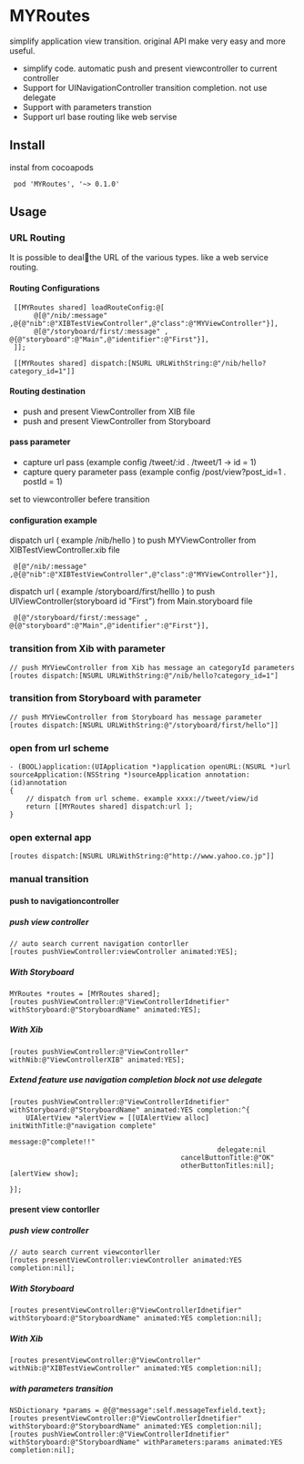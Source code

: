 MYRoutes
====

simplify application view transition. original API make very easy and more useful.

- simplify code. automatic push and present viewcontroller to current controller
- Support for UINavigationController transition completion. not use delegate
- Support with parameters transtion
- Support url base routing like web servise

## Install

instal from cocoapods

     pod 'MYRoutes', '~> 0.1.0'

## Usage


### URL Routing

It is possible to dealthe URL of the various types. like a web service routing.

#### Routing Configurations

     [[MYRoutes shared] loadRouteConfig:@[
          @[@"/nib/:message" ,@{@"nib":@"XIBTestViewController",@"class":@"MYViewController"}],
          @[@"/storyboard/first/:message" , @{@"storyboard":@"Main",@"identifier":@"First"}],
     ]];
     
     [[MYRoutes shared] dispatch:[NSURL URLWithString:@"/nib/hello?category_id=1"]]


#### Routing destination

-  push and present ViewController from XIB file
-  push and present ViewController from Storyboard 
 
#### pass parameter

- capture url pass (example config /tweet/:id .   /tweet/1 → id = 1)
- capture query parameter pass (example config /post/view?post_id=1 .  postId = 1)

set to viewcontroller befere transition


#### configuration example
     
dispatch url ( example /nib/hello ) to push MYViewController from  XIBTestViewController.xib file

     @[@"/nib/:message" ,@{@"nib":@"XIBTestViewController",@"class":@"MYViewController"}],
    
    
    
dispatch url ( example /storyboard/first/helllo ) to push UIViewController(storyboard id "First")  from Main.storyboard file

     @[@"/storyboard/first/:message" , @{@"storyboard":@"Main",@"identifier":@"First"}],
     

### transition from Xib with parameter

    // push MYViewController from Xib has message an categoryId parameters 
    [routes dispatch:[NSURL URLWithString:@"/nib/hello?category_id=1"]
    
### transition from Storyboard with parameter

    // push MYViewController from Storyboard has message parameter 
    [routes dispatch:[NSURL URLWithString:@"/storyboard/first/hello"]]
    
### open from url scheme 

    - (BOOL)application:(UIApplication *)application openURL:(NSURL *)url
    sourceApplication:(NSString *)sourceApplication annotation:(id)annotation
    {
        // dispatch from url scheme. example xxxx://tweet/view/id
        return [[MYRoutes shared] dispatch:url ];
    }

 
### open external app

    [routes dispatch:[NSURL URLWithString:@"http://www.yahoo.co.jp"]]

    
### manual transition

#### push to navigationcontroller

##### push view controller

    // auto search current navigation contorller
    [routes pushViewController:viewController animated:YES];


##### With Storyboard

    MYRoutes *routes = [MYRoutes shared];
    [routes pushViewController:@"ViewControllerIdnetifier" withStoryboard:@"StoryboardName" animated:YES];

##### With Xib

    [routes pushViewController:@"ViewController" withNib:@"ViewControllerXIB" animated:YES];

##### Extend feature use navigation completion block not use delegate

    [routes pushViewController:@"ViewControllerIdnetifier" withStoryboard:@"StoryboardName" animated:YES completion:^{
        UIAlertView *alertView = [[UIAlertView alloc] initWithTitle:@"navigation complete"
                                                        message:@"complete!!"
                                                       delegate:nil
                                              cancelButtonTitle:@"OK"
                                              otherButtonTitles:nil];
    [alertView show];

    }];

#### present view contorller 

##### push view controller
    
    // auto search current viewcontorller
    [routes presentViewController:viewController animated:YES completion:nil];
    
##### With Storyboard

    [routes presentViewController:@"ViewControllerIdnetifier" withStoryboard:@"StoryboardName" animated:YES completion:nil];

##### With Xib

    [routes presentViewController:@"ViewController" withNib:@"XIBTestViewController" animated:YES completion:nil];

##### with parameters transition

    NSDictionary *params = @{@"message":self.messageTexfield.text};
    [routes presentViewController:@"ViewControllerIdnetifier" withStoryboard:@"StoryboardName" animated:YES completion:nil];
    [routes pushViewController:@"ViewControllerIdnetifier" withStoryboard:@"StoryboardName" withParameters:params animated:YES completion:nil];


